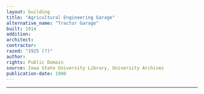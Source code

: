 ```yaml
---
layout: building
title: "Agricultural Engineering Garage"
alternative_name: "Tractor Garage"
built: 1914
addition:
architect:
contractor: 
razed: "1925 (?)"
author:
rights: Public Domain
source: Iowa State University Library, University Archives
publication-date: 1980 
---
```


---